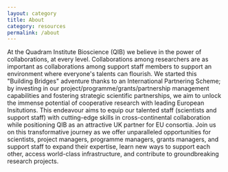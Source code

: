 ```yaml
---
layout: category
title: About
category: resources
permalink: /about
---
```

At the Quadram Institute Bioscience (QIB) we believe in the power of collaborations, at every level. Collaborations among researchers are as important as collaborations among support staff members to support an environment where everyone's talents can flourish. We started this "Building Bridges" adventure thanks to an International Partnering Scheme; by investing in our project/programme/grants/partnership management capabilities and fostering strategic scientific partnerships, we aim to unlock the immense potential of cooperative research with leading European Insitutions. This endeavour aims to equip our talented staff (scientists and support staff) with cutting-edge skills in cross-continental collaboration while positioning QIB as an attractive UK partner for EU consortia.
Join us on this transformative journey as we offer unparalleled opportunities for scientists, project managers, programme managers, grants managers, and support staff to expand their expertise, learn new ways to support each other, access world-class infrastructure, and contribute to groundbreaking research projects.